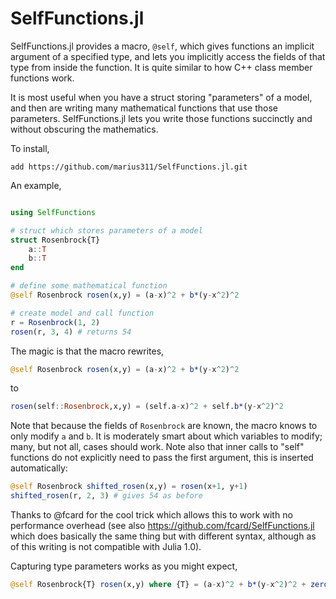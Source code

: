 # SelfFunctions.jl

SelfFunctions.jl provides a macro, `@self`, which gives functions an implicit argument of a specified type, and lets you implicitly access the fields of that type from inside the function. It is quite similar to how C++ class member functions work. 

It is most useful when you have a struct storing "parameters" of a model, and then are writing many mathematical functions that use those parameters. SelfFunctions.jl lets you write those functions succinctly and without obscuring the mathematics. 

To install, 

```
add https://github.com/marius311/SelfFunctions.jl.git
```

An example, 

```julia

using SelfFunctions

# struct which stores parameters of a model
struct Rosenbrock{T}
    a::T
    b::T
end

# define some mathematical function
@self Rosenbrock rosen(x,y) = (a-x)^2 + b*(y-x^2)^2

# create model and call function
r = Rosenbrock(1, 2)
rosen(r, 3, 4) # returns 54
```

The magic is that the macro rewrites,

```julia
@self Rosenbrock rosen(x,y) = (a-x)^2 + b*(y-x^2)^2
```
to 
```julia
rosen(self::Rosenbrock,x,y) = (self.a-x)^2 + self.b*(y-x^2)^2
```

Note that because the fields of `Rosenbrock` are known, the macro knows to only modify `a` and `b`. It is moderately smart about which variables to modify; many, but not all, cases should work. Note also that inner calls to "self" functions do not explicitly need to pass the first argument, this is inserted automatically:

```julia
@self Rosenbrock shifted_rosen(x,y) = rosen(x+1, y+1)
shifted_rosen(r, 2, 3) # gives 54 as before
```

Thanks to @fcard for the cool trick which allows this to work with no performance overhead (see also https://github.com/fcard/SelfFunctions.jl which does basically the same thing but with different syntax, although as of this writing is not compatible with Julia 1.0).

Capturing type parameters works as you might expect,
```julia
@self Rosenbrock{T} rosen(x,y) where {T} = (a-x)^2 + b*(y-x^2)^2 + zero(T)
```
